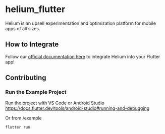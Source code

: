 # helium_flutter

Helium is an upsell experimentation and optimization platform for mobile apps of all sizes.

## How to Integrate

Follow our [official documentation here](https://docs.tryhelium.com/sdk/quickstart-flutter) to integrate Helium into your Flutter app!

## Contributing

### Run the Example Project

Run the project with VS Code or Android Studio https://docs.flutter.dev/tools/android-studio#running-and-debugging

Or from /example
```shell
flutter run
```
